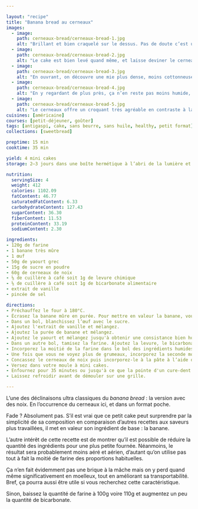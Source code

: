 ```yaml
---

layout: "recipe"
title: "Banana bread au cerneaux"
images:
  - image:
    path: cerneaux-bread/cerneaux-bread-1.jpg
    alt: "Brillant et bien craquelé sur le dessus. Pas de doute c’est un petit banana bread sucré."
  - image:
    path: cerneaux-bread/cerneaux-bread-2.jpg
    alt: "Le cake est bien levé quand même, et laisse deviner le cerneaux. On dirait un petit coussin avec sa texture caractéristique."
  - image:
    path: cerneaux-bread/cerneaux-bread-3.jpg
    alt: "En ouvrant, on découvre une mie plus dense, moins cottonneuse."
  - image:
    path: cerneaux-bread/cerneaux-bread-4.jpg
    alt: "En y regardant de plus près, ça n’en reste pas moins humide, avec de beaux morceaux de cerneaux."
  - image:
    path: cerneaux-bread/cerneaux-bread-5.jpg
    alt: "Le cerneaux offre un croquant très agréable en contraste à la mie."
cuisines: [américaine]
courses: [petit-déjeuner, goûter]
tags: [antigaspi, cake, sans beurre, sans huile, healthy, petit format]
collections: [sweetbread]

preptime: 15 min
cooktime: 35 min

yield: 4 mini cakes
storage: 2–3 jours dans une boîte hermétique à l’abri de la lumière et de la chaleur. 5 jours au frigo. 2 mois au congélateur.

nutrition:
  servingSize: 4
  weight: 412
  calories: 1102.09
  fatContent: 46.77
  saturatedFatContent: 6.33
  carbohydrateContent: 127.43
  sugarContent: 36.30
  fiberContent: 11.53
  proteinContent: 33.19
  sodiumContent: 2.30

ingredients:
- 120g de farine
- 1 banane très mûre
- 1 œuf
- 50g de yaourt grec
- 15g de sucre en poudre
- 60g de cerneaux de noix
- ⅛ de cuillère à café soit 1g de levure chimique
- ⅛ de cuillère à café soit 1g de bicarbonate alimentaire
- extrait de vanille
- pincée de sel

directions:
- Préchauffez le four à 180°C.
- Écrasez la banane mûre en purée. Pour mettre en valeur la banane, vous pouvez conserver de petits morceaux dans la purée. Réservez.
- Dans un bol, blanchissez l’œuf avec le sucre.
- Ajoutez l'extrait de vanille et mélangez. 
- Ajoutez la purée de banane et mélangez.
- Ajoutez le yaourt et mélangez jusqu'à obtenir une consistance bien homogène.
- Dans un autre bol, tamisez la farine. Ajoutez la levure, le bicarbonate et le sel. Mélangez. 
- Incorporez la moitié de la farine dans le bol des ingrédients humides à la maryse. 
- Une fois que vous ne voyez plus de grumeaux, incorporez la seconde moitié.
- Concassez le cerneaux de noix puis incorporez-le à la pâte à l’aide d’une maryse.
- Versez dans votre moule à mini cakes.
- Enfournez pour 35 minutes ou jusqu'à ce que la pointe d'un cure-dent ressorte sèche. 
- Laissez refroidir avant de démouler sur une grille.

---
```


L’une des déclinaisons ultra classiques du <i lang="en">banana bread</i>&nbsp;: la version avec des noix. En l’occurrence du cerneaux ici, et dans un format poche.

Fade&nbsp;? Absolument pas. S’il est vrai que ce petit cake peut surprendre par la simplicité de sa composition en comparaison d’autres recettes aux saveurs plus travaillées, il met en valeur son ingrédient de base&nbsp;: la banane.

L’autre intérêt de cette recette est de montrer qu’il est possible de réduire la quantité des ingrédients pour une plus petite fournée. Néanmoins, le résultat sera probablement moins aéré et aérien, d’autant qu’on utilise pas tout à fait la moitié de farine des proportions habituelles. 

Ça n’en fait évidemment pas une brique à la mâche mais on y perd quand même significativement en moelleux, tout en améliorant sa transportabilité. Bref, ça pourra aussi être utile si vous recherchez cette caractéristique.

Sinon, baissez la quantité de farine à 100g voire 110g et augmentez un peu la quantité de bicarbonate.